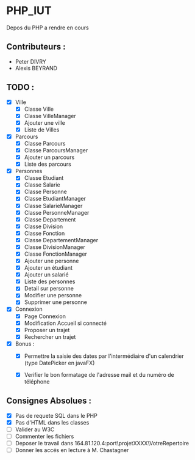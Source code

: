 # PHP_IUT
Depos du PHP a rendre en cours

## Contributeurs :
 - Peter DIVRY
 - Alexis BEYRAND
 
## TODO :
- [x] Ville
    - [x] Classe Ville
    - [x] Classe VilleManager
    - [x] Ajouter une ville
    - [x] Liste de Villes
- [x] Parcours
    - [x] Classe Parcours
    - [x] Classe ParcoursManager
    - [x] Ajouter un parcours
    - [x] Liste des parcours
- [x] Personnes
    - [x] Classe Etudiant
    - [x] Classe Salarie
    - [x] Classe Personne
    - [x] Classe EtudiantManager
    - [x] Classe SalarieManager
    - [x] Classe PersonneManager
    - [x] Classe Departement
    - [x] Classe Division
    - [x] Classe Fonction
    - [x] Classe DepartementManager
    - [x] Classe DivisionManager
    - [x] Classe FonctionManager
    - [x] Ajouter une personne
    - [x] Ajouter un étudiant
    - [x] Ajouter un salarié
    - [x] Liste des personnes
    - [x] Detail sur personne
    - [x] Modifier une personne
    - [x] Supprimer une personne
- [x] Connexion
    - [x] Page Connexion
    - [x] Modification Accueil si connecté
    - [x] Proposer un trajet
    - [x] Rechercher un trajet
- [x] Bonus :
    - [x] Permettre la saisie des dates par l'intermédiaire d'un calendrier (type DatePicker en javaFX)
    - [x] Verifier le bon formatage de l'adresse mail et du numéro de téléphone
    

## __Consignes Absolues :__
- [x] Pas de requete SQL dans le PHP
- [x] Pas d'HTML dans les classes
- [ ] Valider au W3C
- [ ] Commenter les fichiers
- [ ] Deposer le travail dans 164.81.120.4:port\projetXXXX\VotreRepertoire
- [ ] Donner les accés en lecture à M. Chastagner
